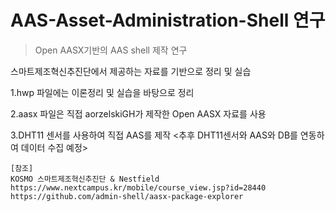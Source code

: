 # AAS-Asset-Administration-Shell 연구

> Open AASX기반의 AAS shell 제작 연구


스마트제조혁신추진단에서 제공하는 자료를 기반으로 정리 및 실습 

1.hwp 파일에는 이론정리 및 실습을 바탕으로 정리

2.aasx 파일은 직접 aorzelskiGH가 제작한 Open AASX 자료를 사용

3.DHT11 센서를 사용하여 직접 AAS를 제작 <추후 DHT11센서와 AAS와 DB를 연동하여 데이터 수집 예정> 

```
[참조]  
KOSMO 스마트제조혁신추진단 & Nestfield   
https://www.nextcampus.kr/mobile/course_view.jsp?id=28440 
https://github.com/admin-shell/aasx-package-explorer
```
